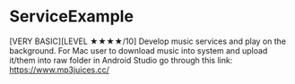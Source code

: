 # ServiceExample
[VERY BASIC][LEVEL ★★★★/10] Develop music services and play on the background.
For Mac user to download music into system and upload it/them into raw folder in Android Studio go through this link:
https://www.mp3juices.cc/
